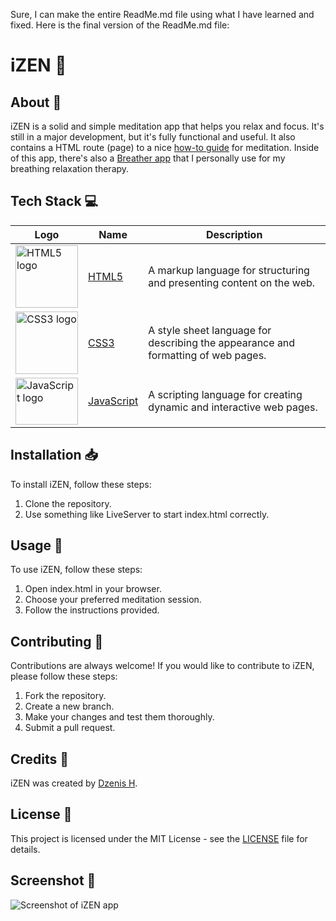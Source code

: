 Sure, I can make the entire ReadMe.md file using what I have learned and fixed. Here is the final version of the ReadMe.md file:

# iZEN 🧘

## About 📝

iZEN is a solid and simple meditation app that helps you relax and focus. It's still in a major development, but it's fully functional and useful. It also contains a HTML route (page) to a nice [how-to guide](https://dzenis-h.github.io/iZEN/about/about.html) for meditation. Inside of this app, there's also a [Breather app](https://dzenis-h.github.io/iZEN/BreatherApp/index.html) that I personally use for my breathing relaxation therapy.

## Tech Stack 💻

| Logo | Name | Description |
| --- | --- | --- |
| <img src="https://upload.wikimedia.org/wikipedia/commons/6/61/HTML5_logo_and_wordmark.svg" alt="HTML5 logo" width="100" height="100" align="center"> | [HTML5](https://developer.mozilla.org/en-US/docs/Web/Guide/HTML/HTML5) | A markup language for structuring and presenting content on the web. |
| <img src="https://upload.wikimedia.org/wikipedia/commons/d/d5/CSS3_logo_and_wordmark.svg" alt="CSS3 logo" width="100" height="100" align="center"> | [CSS3](https://developer.mozilla.org/en-US/docs/Web/CSS) | A style sheet language for describing the appearance and formatting of web pages. |
| <img src="https://upload.wikimedia.org/wikipedia/commons/9/99/Unofficial_JavaScript_logo_2.svg" alt="JavaScript logo" width="100" height="75" align="center"> | [JavaScript](https://developer.mozilla.org/en-US/docs/Web/JavaScript) | A scripting language for creating dynamic and interactive web pages. |

## Installation 📥

To install iZEN, follow these steps:

1. Clone the repository.
2. Use something like LiveServer to start index.html correctly.

## Usage 🚀

To use iZEN, follow these steps:

1. Open index.html in your browser.
2. Choose your preferred meditation session.
3. Follow the instructions provided.

## Contributing 🙌

Contributions are always welcome! If you would like to contribute to iZEN, please follow these steps:

1. Fork the repository.
2. Create a new branch.
3. Make your changes and test them thoroughly.
4. Submit a pull request.

## Credits 👏

iZEN was created by [Dzenis H](https://www.dzenis.tech).

## License 📄

This project is licensed under the MIT License - see the [LICENSE](https://docs.google.com/document/d/11WK7tVoTFRMcWCuGZQCRWxEsDUEJ_6ArtfV-NjWcBCU/edit?usp=sharing) file for details.

## Screenshot 📸

![Screenshot of iZEN app](https://drive.google.com/file/d/1xdbrusaGoPISBQ_g2fn6qjzyClo2m7NU/view?usp=sharing)
